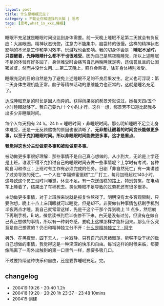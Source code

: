 ```yaml
---
layout: post
title: 什么是睡眠充足？
category : 不能让你知道我的大脑 | 思考
tags: [思考,what_is_xxx,睡眠]
---
```


睡眠不充足就是睡眠时间没达到身体需要。前一天晚上睡眠不足第二天就会有负反应：大黑眼圈，精神状态恍惚，注意力不能集中，脑袋转的很慢。这样的精神状态影响的不光是工作和学习效率，玩游戏也会影响。我的切身体会是：**睡眠不足时，只要醒着，光睁眼睛什么都不干也很难受**。因为自己是熬夜晚睡党，所以上述睡眠不足的体验有好多回了，身体难受时会痛骂自己再晚睡就是狗，还信誓旦旦的让闺密监督，然而并没什么用......第二天晚上，照样会熬夜，除非身体特别难受。

睡眠充足的目的自然是为了避免上述睡眠不足的不良后果发生。定义也可浮现：第二天身体生理机能正常，脑子等精神活动的思维能力也正常的，这就是睡名充足了。

达成睡眠充足的时长是因人而异的。获得雨果奖的郝景芳就说过，她每天四/五个小时睡眠就够了。我自己要九/十个小时才行。这样一想，郝景芳不知道比起我多出多少非睡眠时间。

每个人每天拥有 24 h。24 h = 睡眠时间 + 非睡眠时间。那么明知睡眠不足会让身体难受，还是一无反顾熬夜的原因也很清晰了。**无非想让醒着的时间变长能做更多事，以至于克扣睡眠时间。所以非睡眠时间能做更多事，这才是重点**。

**我觉得这也分主动做更多事和被动做更多事**。

被动做更多事很好理解：那些事情不是自己真心想做的。从小到大，无论是上学还是上班，谁没不得不克扣过自己的睡眠时间去做一些事情呢？上学时有考试，各种晚自习和作业；上班时有工作有必须完成的任务。日剧「非自然死亡」有一集讲述了过劳导致的死亡。一个人在“幸福蜂蜜蛋糕”工厂打工，每月加班超过140小时，这导致这个员工没时间睡觉，休息不足。有一次送蛋糕的路上，特别劳累，在电动车上睡着了，结果出了车祸死去。类似睡眠不足导致的过劳死还有很多很多。

主动做更多事情，对于上班族来说就是报复性熬夜了。明明没有太多客观限制，只要你想，晚上十点上床闭眼就可以睡觉，但是却不。非要做各种事情包括刷手机到半夜两点才睡。我自己就常常这样，先是干这个干那个弄到晚上 11 点多，然后躺下再刷手机，B 站，微信读书到后半夜停不下来。白天是没有过劳，但没有在做自己真正想做的事情，所以有一种剥夺感，要晚上这样那样才能补回来。那么什么究竟是自己想做的？仍旧和精神独立分不开：[什么是精神独立？ · 阿宁](http://www.huyuning.com/%E4%B8%8D%E8%83%BD%E8%AE%A9%E4%BD%A0%E7%9F%A5%E9%81%93%E6%88%91%E7%9A%84%E5%A4%A7%E8%84%91%20%7C%20%E6%80%9D%E8%80%83/2020/04/12/what_is_spirit_independent/)

另外，在黑夜里，四下无人，一片寂静，只有自己的思绪飘荡，能够不受干扰的做自己想做的事情，我觉得这是一种深深的快乐和自由。每当这样的时候来临，都要像隔离了一周外出触到的第一口空气一样，想要多吸几口。

不过要持续这种快乐和自由，还是要靠睡眠充足。完。


## changelog
- 200419 19:26 - 20:40 1.2h
- 200418 19:20 - 20:20 1h 23:37 - 23:48 10mins
- 200415 创建
